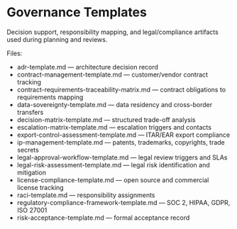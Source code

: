 # Governance Templates

Decision support, responsibility mapping, and legal/compliance artifacts used during planning and reviews.

Files:

- adr-template.md — architecture decision record
- contract-management-template.md — customer/vendor contract tracking
- contract-requirements-traceability-matrix.md — contract obligations to requirements mapping
- data-sovereignty-template.md — data residency and cross-border transfers
- decision-matrix-template.md — structured trade-off analysis
- escalation-matrix-template.md — escalation triggers and contacts
- export-control-assessment-template.md — ITAR/EAR export compliance
- ip-management-template.md — patents, trademarks, copyrights, trade secrets
- legal-approval-workflow-template.md — legal review triggers and SLAs
- legal-risk-assessment-template.md — legal risk identification and mitigation
- license-compliance-template.md — open source and commercial license tracking
- raci-template.md — responsibility assignments
- regulatory-compliance-framework-template.md — SOC 2, HIPAA, GDPR, ISO 27001
- risk-acceptance-template.md — formal acceptance record
